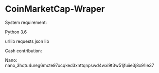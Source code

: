 # CoinMarketCap-Wraper

System requirement:

Python 3.6

urllib requests
json lib


Cash contribution: 

Nano:
nano_3hqtu4ureg6mcte97ocqked3xnttqnpswd4wxi9t3w51jfuiie3j8x91ie37
